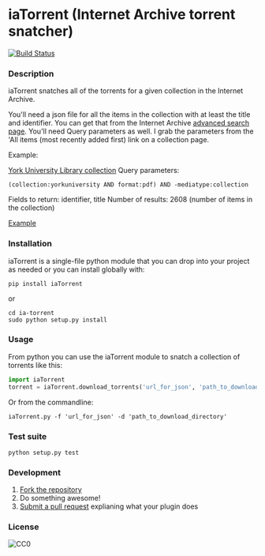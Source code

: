 # iaTorrent (Internet Archive torrent snatcher)

[![Build Status](https://secure.travis-ci.org/ruebot/ia-torrent.png)](http://travis-ci.org/ruebot/ia-torrent)

### Description

iaTorrent snatches all of the torrents for a given collection in the Internet Archive.

You'll need a json file for all the items in the collection with at least the title and identifier. You can get that from the Internet Archive [advanced search page](http://archive.org/advancedsearch.php). You'll need Query parameters as well. I grab the parameters from the 'All items (most recently added first) link on a collection page. 

Example:

[York University Library collection](http://archive.org/details/YorkUniversity)
Query parameters:

    (collection:yorkuniversity AND format:pdf) AND -mediatype:collection

Fields to return: identifier, title
Number of results: 2608 (number of items in the collection)

[Example](http://archive.org/advancedsearch.php?q=%28collection%3Ayorkuniversity+AND+format%3Apdf%29+AND+-mediatype%3Acollection&fl%5B%5D=identifier&fl%5B%5D=title&sort%5B%5D=&sort%5B%5D=&sort%5B%5D=&rows=2608&page=1&output=json)

### Installation

iaTorrent is a single-file python module that you can drop into your project as needed or you can install globally with:

    pip install iaTorrent

or

    cd ia-torrent
    sudo python setup.py install

### Usage

From python you can use the iaTorrent module to snatch a collection of torrents like this:

```python
import iaTorrent
torrent = iaTorrent.download_torrents('url_for_json', 'path_to_download_directory')
```

Or from the commandline:

    iaTorrent.py -f 'url_for_json' -d 'path_to_download_directory'


### Test suite

    python setup.py test

### Development

1. [Fork the repository](https://help.github.com/articles/fork-a-repo)
2. Do something awesome!
3. [Submit a pull request](https://help.github.com/articles/creating-a-pull-request) explianing what your plugin does

### License

![CC0](http://i.creativecommons.org/p/zero/1.0/88x31.png "CC0")
